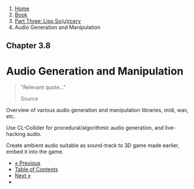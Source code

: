 <ol class="breadcrumb">
  <li><a href="/">Home</a></li>
  <li><a href="/book/">Book</a></li>
  <li><a href="/book/3-0-0-overview/">Part Three: Lisp So(u)rcery</a></li>
  <li class="active">Audio Generation and Manipulation</li>
</ol>

## Chapter 3.8

# Audio Generation and Manipulation

> "Relevant quote..."
> <footer>Source</footer>

Overview of various audio generation and manipulation libraries, midi, wav, etc.

Use CL-Collider for procedural/algorithmic audio generation, and live-hacking audio.

Create ambient audio suitable as sound-track to 3D game made earlier, embed it into the game.

<ul class="pager">
  <li class="previous"><a href="/book/3-07-0-gaming/">&laquo; Previous</a></li>
  <li><a href="/book/">Table of Contents</a></li>
  <li class="next"><a href="/book/3-09-0-data/">Next &raquo;</a><li>
</ul>

